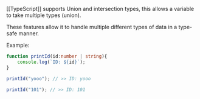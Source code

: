


[[TypeScript]] supports Union and intersection types, this allows a variable to take multiple types (union).


These features allow it to handle multiple different types of data in a type-safe manner.

Example:


``` TypeScript
function printId(id:number | string){
	console.log(`ID: ${id}`);
}

printId("yooo"); // >> ID: yooo

printId("101"); // >> ID: 101

```

